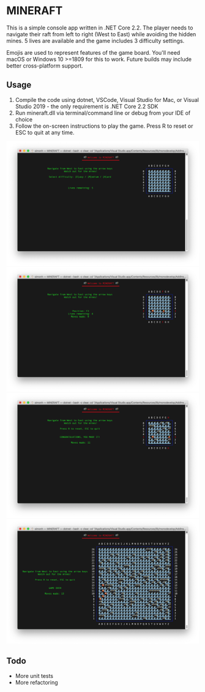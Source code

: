 # MINERAFT 
This is a simple console app written in .NET Core 2.2. The player needs to navigate their raft from left to right (West to East) while avoiding the hidden mines. 5 lives are available and the game includes 3 difficulty settings.

Emojis are used to represent features of the game board. You'll need macOS or Windows 10 >=1809 for this to work. Future builds may include better cross-platform support.

## Usage
1. Compile the code using dotnet, VSCode, Visual Studio for Mac, or Visual Studio 2019 - the only requirement is .NET Core 2.2 SDK
2. Run mineraft.dll via terminal/command line or debug from your IDE of choice
3. Follow the on-screen instructions to play the game. Press R to reset or ESC to quit at any time.

![Screenshot 1](screen1.png)
![Screenshot 2](screen2.png)
![Screenshot 3](screen3.png)
![Screenshot 4](screen4.png)

## Todo
- More unit tests
- More refactoring
